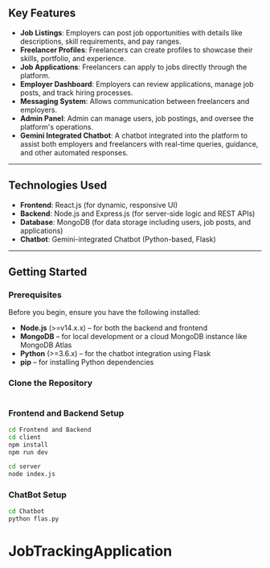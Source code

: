 

## **Key Features**
- **Job Listings**: Employers can post job opportunities with details like descriptions, skill requirements, and pay ranges.
- **Freelancer Profiles**: Freelancers can create profiles to showcase their skills, portfolio, and experience.
- **Job Applications**: Freelancers can apply to jobs directly through the platform.
- **Employer Dashboard**: Employers can review applications, manage job posts, and track hiring processes.
- **Messaging System**: Allows communication between freelancers and employers.
- **Admin Panel**: Admin can manage users, job postings, and oversee the platform's operations.
- **Gemini Integrated Chatbot**: A chatbot integrated into the platform to assist both employers and freelancers with real-time queries, guidance, and other automated responses.

---

## **Technologies Used**
- **Frontend**: React.js (for dynamic, responsive UI)
- **Backend**: Node.js and Express.js (for server-side logic and REST APIs)
- **Database**: MongoDB (for data storage including users, job posts, and applications)
- **Chatbot**: Gemini-integrated Chatbot (Python-based, Flask)


---

## **Getting Started**

### **Prerequisites**
Before you begin, ensure you have the following installed:
- **Node.js** (>=v14.x.x) – for both the backend and frontend
- **MongoDB** – for local development or a cloud MongoDB instance like MongoDB Atlas
- **Python** (>=3.6.x) – for the chatbot integration using Flask
- **pip** – for installing Python dependencies

### **Clone the Repository**
```bash

```


### **Frontend and Backend Setup**
```bash
cd Frontend and Backend
cd client
npm install 
npm run dev 

cd server
node index.js
```

### **ChatBot Setup**
```bash
cd Chatbot
python flas.py
```
# JobTrackingApplication
